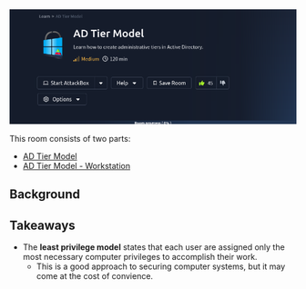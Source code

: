 
<img src="./banner.png" width="700px" />

This room consists of two parts:

* [AD Tier Model](https://tryhackme.com/r/room/adtiermodel)
* [AD Tier Model - Workstation](https://tryhackme.com/r/room/adtiermodelwrk)

## Background



## Takeaways

* The __least privilege model__ states that each user are assigned only the most necessary computer privileges to accomplish their work. 
    * This is a good approach to securing computer systems, but it may come at the cost of convience.


